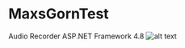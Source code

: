 # MaxsGornTest
Audio Recorder ASP.NET Framework 4.8
![alt text](https://i.ibb.co/7Gh2LJk/photo-2020-07-15-04-07-23.jpg)
